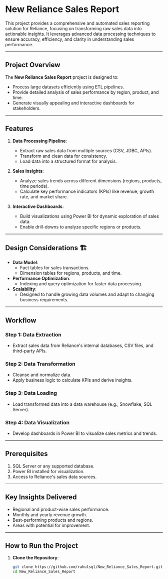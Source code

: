 # New Reliance Sales Report

This project provides a comprehensive and automated sales reporting solution for Reliance, focusing on transforming raw sales data into actionable insights. It leverages advanced data processing techniques to ensure accuracy, efficiency, and clarity in understanding sales performance.

---

## Project Overview

The **New Reliance Sales Report** project is designed to:
- Process large datasets efficiently using ETL pipelines.
- Provide detailed analysis of sales performance by region, product, and time.
- Generate visually appealing and interactive dashboards for stakeholders.

---

## Features

1. **Data Processing Pipeline**:
   - Extract raw sales data from multiple sources (CSV, JDBC, APIs).
   - Transform and clean data for consistency.
   - Load data into a structured format for analysis.

2. **Sales Insights**:
   - Analyze sales trends across different dimensions (regions, products, time periods).
   - Calculate key performance indicators (KPIs) like revenue, growth rate, and market share.

3. **Interactive Dashboards**:
   - Build visualizations using Power BI for dynamic exploration of sales data.
   - Enable drill-downs to analyze specific regions or products.

---

## Design Considerations 🏗️

- **Data Model**: 
  - Fact tables for sales transactions.
  - Dimension tables for regions, products, and time.
- **Performance Optimization**: 
  - Indexing and query optimization for faster data processing.
- **Scalability**:
  - Designed to handle growing data volumes and adapt to changing business requirements.

---

## Workflow

### Step 1: Data Extraction
- Extract sales data from Reliance's internal databases, CSV files, and third-party APIs.

### Step 2: Data Transformation
- Cleanse and normalize data.
- Apply business logic to calculate KPIs and derive insights.

### Step 3: Data Loading
- Load transformed data into a data warehouse (e.g., Snowflake, SQL Server).

### Step 4: Data Visualization
- Develop dashboards in Power BI to visualize sales metrics and trends.

---

## Prerequisites

1. SQL Server or any supported database.
2. Power BI installed for visualization.
3. Access to Reliance's sales data sources.

---

## Key Insights Delivered

- Regional and product-wise sales performance.
- Monthly and yearly revenue growth.
- Best-performing products and regions.
- Areas with potential for improvement.

---

## How to Run the Project

1. **Clone the Repository**:
   ```bash
   git clone https://github.com/rahulsql/New_Reliance_Sales_Report.git
   cd New_Reliance_Sales_Report
